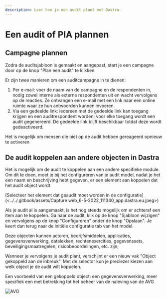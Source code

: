 ```yaml
---
description: Leer hoe je een audit plant met Dastra.
---
```


# Een audit of PIA plannen

## Campagne plannen

Zodra de auditsjabloon is gemaakt en aangepast, start je een campagne door op de knop "Plan een audit" te klikken &#x20;

Er zijn twee manieren om een auditcampagne in te dienen:&#x20;

1. Per e-mail: voer de naam van de campagne en de respondenten in, nodig zowel interne als externe respondenten uit en wacht vervolgens op de reacties. Ze ontvangen een e-mail met een link naar een online ruimte waar ze hun antwoorden kunnen invoeren.
2. Via een gedeelde link: iedereen met de gedeelde link kan toegang krijgen en een auditrespondent worden; voor elke toegang wordt een audit gegenereerd. De gedeelde link blijft beschikbaar totdat deze wordt gedeactiveerd.

Het is mogelijk om mensen die niet op de audit hebben gereageerd opnieuw te activeren &#x20;

## De audit koppelen aan andere objecten in Dastra

Het is mogelijk om de audit te koppelen aan een andere specifieke module. Om dit te doen, moet je bij het configureren van je audit model, nadat je het een naam en beschrijving hebt gegeven, er een element aan koppelen dat het audit object wordt &#x20;

[Selecteer het element dat geaudit moet worden in de configuratie] (<../../.gitbook/assets/Capture web\_6-5-2022_111340_app.dastra.eu.jpeg>)

Als je audit al is aangemaakt, is het nog steeds mogelijk om er achteraf een item aan te koppelen. Ga naar de audit, klik op de knop "Sjabloon wijzigen" en vervolgens op de knop "Configureren" onder de knop "Opslaan". Je keert dan terug naar de initiële configuratie tab van het model.

Deze objecten kunnen actoren, bedrijfsmiddelen, applicaties, gegevensverwerking, datalekken, rechtenexercities, gegevenssets, beveiligingsmaatregelen, risicobeoordelingen, etc. zijn;

Wanneer je vervolgens je audit plant, verschijnt er een nieuw vak "Object gekoppeld aan de inbreuk". Met de selector kun je preciezer kiezen aan welk object je de audit wilt koppelen.&#x20;

Een voorbeeld van een gekoppeld object: een gegevensverwerking, meer specifiek een met betrekking tot het beheer van de naleving van de AVG 

![AVG](<../../.gitbook/assets/Capture web\_6-5-2022_11277_app.dastra.eu.jpeg>)